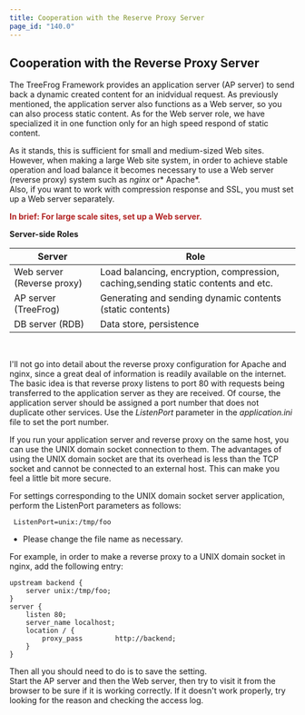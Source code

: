 ```yaml
---
title: Cooperation with the Reserve Proxy Server
page_id: "140.0"
---
```


## Cooperation with the Reverse Proxy Server

The TreeFrog Framework provides an application server (AP server) to send back a dynamic created content for an inidvidual request. As previously mentioned, the application server also functions as a Web server, so you can also process static content. As for the Web server role, we have specialized it in one function only for an high speed respond of static content.

As it stands, this is sufficient for small and medium-sized Web sites. However, when making a large Web site system, in order to achieve stable operation and load balance it becomes necessary to use a Web server (reverse proxy) system such as *nginx* or* Apache*.<br>
Also, if you want to work with compression response and SSL, you must set up a Web server separately.

<span style="color: #b22222">**In brief: For large scale sites, set up a Web server.** </span>

<div class="center aligned" markdown="1">

**Server-side Roles**

</div>

<div class="table-div" markdown="1">

| Server                     | Role                                                                              |
|----------------------------|-----------------------------------------------------------------------------------|
| Web server (Reverse proxy) | Load balancing, encryption, compression, caching,sending static contents and etc. |
| AP server (TreeFrog)       | Generating and sending dynamic contents (static contents)                         |
| DB server (RDB)            | Data store, persistence                                                           |

</div><br>

I'll not go into detail about the reverse proxy configuration for Apache and nginx, since a great deal of information is readily available on the internet.<br> 
The basic idea is that reverse proxy listens to port 80 with requests being transferred to the application server as they are received. Of course, the application server should be assigned a port number that does not duplicate other services. Use the *ListenPort* parameter in the *application.ini* file to set the port number.

If you run your application server and reverse proxy on the same host, you can use the UNIX domain socket connection to them. The advantages of using the UNIX domain socket are that its overhead is less than the TCP socket and cannot be connected to an external host. This can make you feel a little bit more secure.

For settings corresponding to the UNIX domain socket server application, perform the ListenPort parameters as follows:

```
 ListenPort=unix:/tmp/foo
```

- Please change the file name as necessary.
 
For example, in order to make a reverse proxy to a UNIX domain socket in nginx, add the following entry:

```
upstream backend {
    server unix:/tmp/foo;
}
server {
    listen 80;
    server_name localhost;
    location / {
        proxy_pass        http://backend;
    }
}
```
 
Then all you should need to do is to save the setting.<br>
Start the AP server and then the Web server, then try to visit it from the browser to be sure if it is working correctly. If it doesn't work properly, try looking for the reason and checking the access log.
